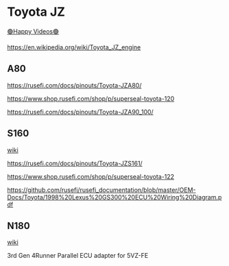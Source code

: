 # Toyota JZ

[🟢Happy Videos🟢](https://rusefi.com/forum/viewtopic.php?p=49247#p49247)

https://en.wikipedia.org/wiki/Toyota_JZ_engine

## A80

https://rusefi.com/docs/pinouts/Toyota-JZA80/ 

https://www.shop.rusefi.com/shop/p/superseal-toyota-120

https://rusefi.com/docs/pinouts/Toyota-JZA90_100/

## S160

[wiki](https://en.wikipedia.org/wiki/Lexus_GS#Second_generation_(S160;_1997))

https://rusefi.com/docs/pinouts/Toyota-JZS161/

https://www.shop.rusefi.com/shop/p/superseal-toyota-122

https://github.com/rusefi/rusefi_documentation/blob/master/OEM-Docs/Toyota/1998%20Lexus%20GS300%20ECU%20Wiring%20Diagram.pdf

## N180

[wiki](https://en.wikipedia.org/wiki/Toyota_4Runner#Third_generation_(N180;_1995))

3rd Gen 4Runner Parallel ECU adapter for 5VZ-FE
